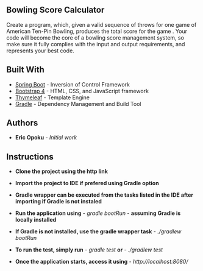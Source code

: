 ## Bowling Score Calculator
Create a program, which, given a valid sequence of throws for one game of American Ten-Pin
Bowling, produces the total score for the game . Your code will become the core of a bowling score
management system, so make sure it fully complies with the input and output requirements, and
represents your best code.

## Built With

* [Spring Boot](https://projects.spring.io/spring-boot/) - Inversion of Control Framework
* [Bootstrap 4](http://getbootstrap.com/) - HTML, CSS, and JavaScript framework
* [Thymeleaf](https://www.thymeleaf.org/) - Template Engine
* [Gradle](https://gradle.org/) - Dependency Management and Build Tool


## Authors

* **Eric Opoku** - *Initial work* 

## Instructions

* **Clone the project using the http link**
* **Import the project to IDE if prefered using Gradle option**
* **Gradle wrapper can be executed from the tasks listed in the IDE after importing if Gradle is not instaled**
* **Run the application using** - *gradle bootRun* - **assuming Gradle is locally installed**
* **If Gradle is not installed, use the gradle wrapper task** - *./gradlew bootRun*
* **To run the test, simply run** - *gradle test* **or** - *./gradlew test*

* **Once the application starts, access it using** - *http://localhost:8080/*
